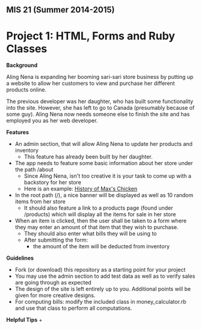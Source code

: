MIS 21 (Summer 2014-2015)
-------------------------

Project 1: HTML, Forms and Ruby Classes
=============================================

**Background**

Aling Nena is expanding her booming sari-sari store business by putting up a website to allow her customers to view and purchase her different products online.

The previous developer was her daughter, who has built some functionality into the site. However, she has left to go to Canada (presumably because of some guy). Aling Nena now needs someone else to finish the site and has employed you as her web developer.

**Features**
+ An admin section, that will allow Aling Nena to update her products and inventory
    + This feature has already been built by her daughter.
+ The app needs to feature some basic information about her store under the path /about
    + Since Aling Nena, isn't too creative it is your task to come up with a backstory for her store
    + Here is an example: [History of Max's Chicken](http://www.maxschicken.com/index.php?/about_us)
+ In the root path (/), a nice banner will be displayed as well as 10 random items from her store
    + It should also feature a link to a products page (found under /products) which will display all the items for sale in her store
+ When an item is clicked, then the user shall be taken to a form where they may enter an amount of that item that they wish to purchase.
    + They should also enter what bills they will be using to
    + After submitting the form:
        + the amount of the item will be deducted from inventory

**Guidelines**
+ Fork (or download) this repository as a starting point for your project
+ You may use the admin section to add test data as well as to verify sales are going through as expected
+ The design of the site is left entirely up to you. Additional points will be given for more creative designs.
+ For computing bills: modify the included class in money_calculator.rb and use that class to perform all computations.

**Helpful Tips**
+
